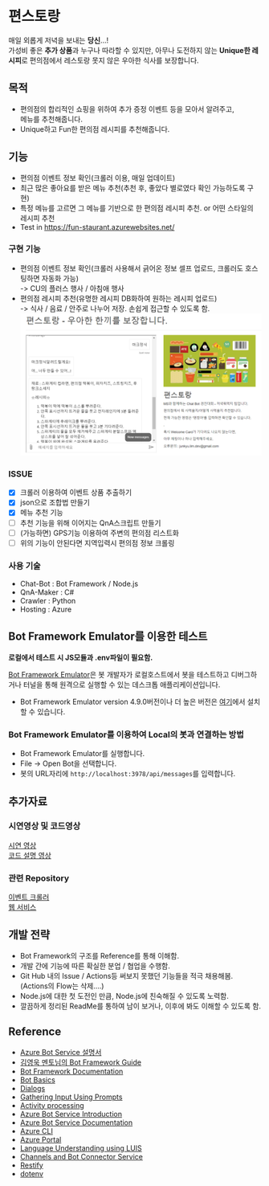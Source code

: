 # 편스토랑
매일 외롭게 저녁을 보내는 **당신**...!   
가성비 좋은 **추가 상품**과 누구나 따라할 수 있지만, 아무나 도전하지 않는 **Unique한 레시피**로 편의점에서 레스토랑 못지 않은 우아한 식사를 보장합니다.



## 목적
* 편의점의 합리적인 쇼핑을 위하여 추가 증정 이벤트 등을 모아서 알려주고,  
메뉴를 추천해줍니다.
* Unique하고 Fun한 편의점 레시피를 추천해줍니다.

## 기능 
* 편의점 이벤트 정보 확인(크롤러 이용, 매일 업데이트)
* 최근 많은 좋아요를 받은 메뉴 추천(추천 후, 좋았다 별로였다 확인 가능하도록 구현)
* 특정 메뉴를 고르면 그 메뉴를 기반으로 한 편의점 레시피 추천. or 어떤 스타일의 레시피 추천
* Test in https://fun-staurant.azurewebsites.net/

### 구현 기능
* 편의점 이벤트 정보 확인(크롤러 사용해서 긁어온 정보 셀프 업로드, 크롤러도 호스팅하면 자동화 가능)  
-> CU의 플러스 행사 / 아침애 행사
* 편의점 레시피 추천(유명한 레시피 DB화하여 원하는 레시피 업로드)  
-> 식사 / 음료 / 안주로 나누어 저장. 손쉽게 접근할 수 있도록 함.
![pages](./test_page.png)

### ISSUE
- [x] 크롤러 이용하여 이벤트 상품 추출하기
- [x] json으로 조합법 만들기
- [x] 메뉴 추천 기능
- [ ] 추천 기능을 위해 이어지는 QnA스크립트 만들기
- [ ] (가능하면) GPS기능 이용하여 주변의 편의점 리스트화
- [ ] 위의 기능이 안된다면 지역입력시 편의점 정보 크롤링

### 사용 기술
 - Chat-Bot : Bot Framework / Node.js 
 - QnA-Maker : C#
 - Crawler : Python 
 - Hosting : Azure


## Bot Framework Emulator를 이용한 테스트
**로컬에서 테스트 시 JS모듈과 .env파일이 필요함.** 

[Bot Framework Emulator](https://github.com/microsoft/botframework-emulator)은 봇 개발자가 로컬호스트에서 봇을 테스트하고 디버그하거나 터널을 통해 원격으로 실행할 수 있는 데스크톱 애플리케이션입니다.

- Bot Framework Emulator version 4.9.0버전이나 더 높은 버전은  [여기](https://github.com/Microsoft/BotFramework-Emulator/releases)에서 설치할 수 있습니다.

### Bot Framework Emulator를 이용하여 Local의 봇과 연결하는 방법
- Bot Framework Emulator를 실행합니다.
- File -> Open Bot을 선택합니다.
- 봇의 URL자리에 `http://localhost:3978/api/messages`를 입력합니다.

## 추가자료
### 시연영상 및 코드영상
[시연 영상]()  
[코드 설명 영상]()  
### 관련 Repository
[이벤트 크롤러](https://github.com/What-is-Dinner/-Convenience-Event)  
[웹 서비스](https://github.com/What-is-Dinner/What-is-Dinner-Pages)
## 개발 전략
- Bot Framework의 구조를 Reference를 통해 이해함.
- 개발 간에 기능에 따른 확실한 분업 / 협업을 수행함.
- Git Hub 내의 Issue / Actions등 써보지 못했던 기능들을 적극 채용해봄. (Actions의 Flow는 삭제....)
- Node.js에 대한 첫 도전인 만큼, Node.js에 친숙해질 수 있도록 노력함.
- 깔끔하게 정리된 ReadMe를 통하여 남이 보거나, 이후에 봐도 이해할 수 있도록 함.

## Reference
- [Azure Bot Service 설명서](https://docs.microsoft.com/ko-kr/azure/bot-service/?view=azure-bot-service-4.0)
- [김영욱 멘토님의 Bot Framework Guide](https://github.com/KoreaEva/Bot)
- [Bot Framework Documentation](https://docs.botframework.com)
- [Bot Basics](https://docs.microsoft.com/azure/bot-service/bot-builder-basics?view=azure-bot-service-4.0)
- [Dialogs](https://docs.microsoft.com/en-us/azure/bot-service/bot-builder-concept-dialog?view=azure-bot-service-4.0)
- [Gathering Input Using Prompts](https://docs.microsoft.com/en-us/azure/bot-service/bot-builder-prompts?view=azure-bot-service-4.0&tabs=javascript)
- [Activity processing](https://docs.microsoft.com/en-us/azure/bot-service/bot-builder-concept-activity-processing?view=azure-bot-service-4.0)
- [Azure Bot Service Introduction](https://docs.microsoft.com/azure/bot-service/bot-service-overview-introduction?view=azure-bot-service-4.0)
- [Azure Bot Service Documentation](https://docs.microsoft.com/azure/bot-service/?view=azure-bot-service-4.0)
- [Azure CLI](https://docs.microsoft.com/cli/azure/?view=azure-cli-latest)
- [Azure Portal](https://portal.azure.com)
- [Language Understanding using LUIS](https://docs.microsoft.com/en-us/azure/cognitive-services/luis/)
- [Channels and Bot Connector Service](https://docs.microsoft.com/en-us/azure/bot-service/bot-concepts?view=azure-bot-service-4.0)
- [Restify](https://www.npmjs.com/package/restify)
- [dotenv](https://www.npmjs.com/package/dotenv)
